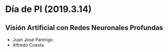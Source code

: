 # Día de PI (2019.3.14)
## Visión Artificial con Redes Neuronales Profundas

*   Juan José Pantrigo
*   Alfredo Cuesta
